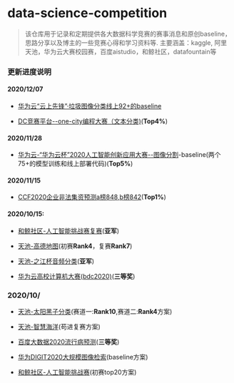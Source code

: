# data-science-competition

>  该仓库用于记录和定期提供各大数据科学竞赛的赛事消息和原创baseline，思路分享以及博主的一些竞赛心得和学习资料等. 主要涵盖：kaggle, 阿里天池，华为云大赛校园赛，百度aistudio，和鲸社区，datafountain等

### 更新进度说明
#### 2020/12/07
- [华为云“云上先锋”·垃圾图像分类线上92+的baseline](https://github.com/DLLXW/data-science-competition/tree/main/%E5%8D%8E%E4%B8%BA/Huawei-cloud-%E5%9E%83%E5%9C%BE%E5%88%86%E7%B1%BB)

- [DC竞赛平台--one-city编程大赛（文本分类)](https://github.com/DLLXW/data-science-competition/tree/main/dc%E7%AB%9E%E8%B5%9B/one-city%E7%BC%96%E7%A8%8B%E5%A4%A7%E8%B5%9B)(**Top4%**)
#### 2020/11/28
- [华为云-“华为云杯”2020人工智能创新应用大赛--图像分割](https://github.com/DLLXW/data-science-competition/tree/main/%E5%8D%8E%E4%B8%BA/Huawei-cloud2020%E4%BA%BA%E5%B7%A5%E6%99%BA%E8%83%BD%E5%88%9B%E6%96%B0%E5%BA%94%E7%94%A8%E5%A4%A7%E8%B5%9B--%E5%9B%BE%E5%83%8F%E5%88%86%E5%89%B2)-baseline(两个75+的模型训练和线上部署代码)(**Top5%**)
#### 2020/11/15
- [CCF2020企业非法集资预测a榜848,b榜842](https://github.com/DLLXW/data-science-competition/tree/main/datafountain)(**Top1%**)
#### 2020/10/15:
- [和鲸社区-人工智能挑战赛复赛](https://github.com/DLLXW/data-science-competition/tree/main/%E5%92%8C%E9%B2%B8/%E4%BA%BA%E5%B7%A5%E6%99%BA%E8%83%BD%E6%8C%91%E6%88%98%E8%B5%9B)(**亚军**)

- [天池-高德地图](https://github.com/DLLXW/data-science-competition/tree/main/%E5%A4%A9%E6%B1%A0/%E9%AB%98%E5%BE%B7%E5%9C%B0%E5%9B%BE)(初赛**Rank4**，复赛**Rank7**)

- [天池-之江杯音频分类](https://github.com/DLLXW/data-science-competition/tree/main/else/%E4%B9%8B%E6%B1%9F%E9%9F%B3%E9%A2%91%E5%88%86%E7%B1%BB)(**亚军**)

- [华为云高校计算机大赛(bdc2020)](https://github.com/DLLXW/data-science-competition/tree/main/%E5%8D%8E%E4%B8%BA/BDC-2020)(**三等奖**)
### 2020/10/
- [天池-太阳黑子分类](https://github.com/DLLXW/data-science-competition/tree/main/%E5%A4%A9%E6%B1%A0/%E5%A4%A9%E6%B1%A0-%E5%A4%AA%E9%98%B3%E9%BB%91%E5%AD%90)(赛道一:**Rank10**,赛道二:**Rank4**方案)

- [天池-智慧海洋](https://github.com/DLLXW/data-science-competition/tree/main/%E5%A4%A9%E6%B1%A0/%E5%A4%A9%E6%B1%A0-%E6%99%BA%E6%85%A7%E6%B5%B7%E6%B4%8B)(苟进复赛方案)

- [百度大数据2020流行病预测](https://github.com/DLLXW/data-science-competition/tree/main/%E7%99%BE%E5%BA%A6/%E7%99%BE%E5%BA%A6%E5%A4%A7%E6%95%B0%E6%8D%AE2020)(**三等奖**)

- [华为DIGIT2020大规模图像检索](https://github.com/DLLXW/data-science-competition/tree/main/%E5%8D%8E%E4%B8%BA/DIGIX2020%E6%A0%A1%E5%9B%AD%E5%A4%A7%E8%B5%9B%E5%9B%BE%E5%83%8F%E6%A3%80%E7%B4%A2)(baseline方案)

- [和鲸社区-人工智能挑战赛](https://github.com/DLLXW/data-science-competition/tree/main/%E5%92%8C%E9%B2%B8/%E4%BA%BA%E5%B7%A5%E6%99%BA%E8%83%BD%E6%8C%91%E6%88%98%E8%B5%9B)(初赛top20方案)


